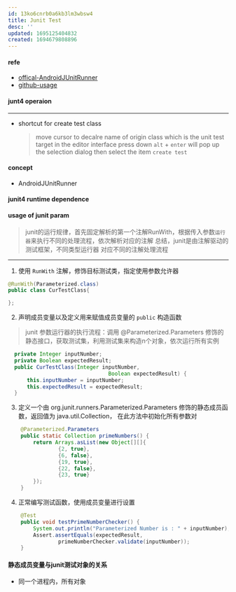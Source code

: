 ```yaml
---
id: 13ko6cnrb0a6kb3lm3wbsw4
title: Junit Test
desc: ''
updated: 1695125404832
created: 1694679808896
---
```


#### refe
- [offical-AndroidJUnitRunner](https://developer.android.com/training/testing/junit-runner?hl=zh-cn)
- [github-usage](https://github.com/li-xiao-shuang/blog/blob/master/docs/notes/java/JUnit4%E6%95%99%E7%A8%8B+%E5%AE%9E%E8%B7%B5.md)


#### junt4 operaion
------------
- shortcut for create test class
  > move cursor to decalre name of origin class which is the unit test target in the editor interface
  > press down `alt` + `enter` will pop up the selection dialog then select the item `create test`

#### concept
- AndroidJUnitRunner
#### junit4 runtime dependence



#### usage of junit param
> junit的运行规律，首先固定解析的第一个注解RunWith，根据传入参数`运行器`来执行不同的处理流程，依次解析对应的注解
> 总结，junit是由注解驱动的测试框架，不同类型运行器 对应不同的注解处理流程
-----------
1. 使用 `RunWith` 注解，修饰目标测试类，指定使用参数允许器
```java
@RunWith(Parameterized.class)
public class CurTestClass{

};
```

2. 声明成员变量以及定义用来赋值成员变量的 `public` 构造函数
> junit 参数运行器的执行流程：调用 @Parameterized.Parameters 修饰的静态接口，获取测试集，利用测试集来构造n个对象，依次运行所有实例
```java
  private Integer inputNumber;
  private Boolean expectedResult;
  public CurTestClass(Integer inputNumber,
                                Boolean expectedResult) {
      this.inputNumber = inputNumber;
      this.expectedResult = expectedResult;
  }
```

3. 定义一个由 org.junit.runners.Parameterized.Parameters 修饰的静态成员函数，返回值为 java.util.Collection， 在此方法中初始化所有参数对
```java
    @Parameterized.Parameters
    public static Collection primeNumbers() {
        return Arrays.asList(new Object[][]{
                {2, true},
                {6, false},
                {19, true},
                {22, false},
                {23, true}
        });
    }
```

4. 正常编写测试函数，使用成员变量进行设置
```java
    @Test
    public void testPrimeNumberChecker() {
        System.out.println("Parameterized Number is : " + inputNumber);
        Assert.assertEquals(expectedResult,
                primeNumberChecker.validate(inputNumber));
    }
```


#### 静态成员变量与junit测试对象的关系
- 同一个进程内，所有对象